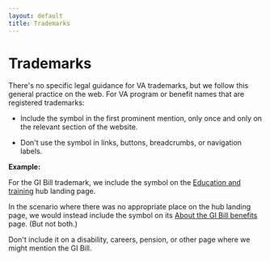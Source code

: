 ```yaml
---
layout: default
title: Trademarks
---
```


# Trademarks

There's no specific legal guidance for VA trademarks, but we follow this general practice on the web. For VA program or benefit names that are registered trademarks:

- Include the symbol in the first prominent mention, only once and only on the relevant section of the website.

- Don't use the symbol in links, buttons, breadcrumbs, or navigation labels. 

  

**Example:**

For the GI Bill trademark, we  include the symbol on the [Education and training](https://www.va.gov/education/) hub landing page. 

In the scenario where there was no appropriate place on the hub landing page, we would instead include the symbol on its [About the GI Bill benefits](https://www.va.gov/education/about-gi-bill-benefits/) page. (But not both.)

Don't include it on a disability, careers, pension, or other page where we might mention the GI Bill.





